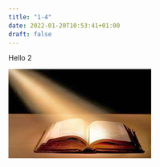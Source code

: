 ```yaml
---
title: "1-4"
date: 2022-01-20T10:53:41+01:00
draft: false
---
```


Hello 2

![Imagen de la biblia](/biblia.jpg)